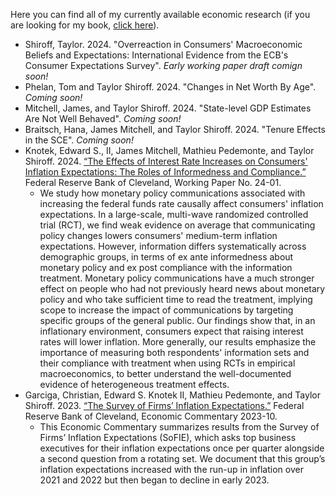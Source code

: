 Here you can find all of my currently available economic research (if you are looking for my book, [click here](taylorshiroff.github.io/next_year)).

* Shiroff, Taylor. 2024. "Overreaction in Consumers' Macroeconomic Beliefs and Expectations: International Evidence from the ECB's Consumer Expectations Survey". *Early working paper draft comign soon!*
* Phelan, Tom and Taylor Shiroff. 2024. "Changes in Net Worth By Age". *Coming soon!*
* Mitchell, James, and Taylor Shiroff. 2024. "State-level GDP Estimates Are Not Well Behaved". *Coming soon!* 
* Braitsch, Hana, James Mitchell, and Taylor Shiroff. 2024. "Tenure Effects in the SCE". *Coming soon!*
* Knotek, Edward S., II, James Mitchell, Mathieu Pedemonte, and Taylor Shiroff. 2024. [“The Effects of Interest Rate Increases on Consumers' Inflation Expectations: The Roles of Informedness and Compliance.”](https://doi.org/10.26509/frbc-wp-202401) Federal Reserve Bank of Cleveland, Working Paper No. 24-01. 
  * We study how monetary policy communications associated with increasing the federal funds rate causally affect consumers' inflation expectations. In a large-scale, multi-wave randomized controlled trial (RCT), we find weak evidence on average that communicating policy changes lowers consumers' medium-term inflation expectations. However, information differs systematically across demographic groups, in terms of ex ante informedness about monetary policy and ex post compliance with the information treatment. Monetary policy communications have a much stronger effect on people who had not previously heard news about monetary policy and who take sufficient time to read the treatment, implying scope to increase the impact of communications by targeting specific groups of the general public. Our findings show that, in an inflationary environment, consumers expect that raising interest rates will lower inflation. More generally, our results emphasize the importance of measuring both respondents' information sets and their compliance with treatment when using RCTs in empirical macroeconomics, to better understand the well-documented evidence of heterogeneous treatment effects.
* Garciga, Christian, Edward S. Knotek II, Mathieu Pedemonte, and Taylor Shiroff. 2023. [“The Survey of Firms’ Inflation Expectations.”](https://doi.org/10.26509/frbc-ec-202310) Federal Reserve Bank of Cleveland, Economic Commentary 2023-10. 
  * This Economic Commentary summarizes results from the Survey of Firms’ Inflation Expectations (SoFIE), which asks top business executives for their inflation expectations once per quarter alongside a second question from a rotating set. We document that this group’s inflation expectations increased with the run-up in inflation over 2021 and 2022 but then began to decline in early 2023. 
